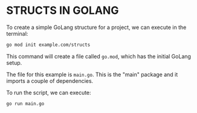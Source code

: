 # STRUCTS IN GOLANG

To create a simple GoLang structure for a project, we can execute in the terminal:

```bash
go mod init example.com/structs
```

This command will create a file called `go.mod`, which has the initial GoLang setup.

The file for this example is `main.go`. This is the "main" package and it imports a couple of dependencies.

To run the script, we can execute:

```bash
go run main.go
```
